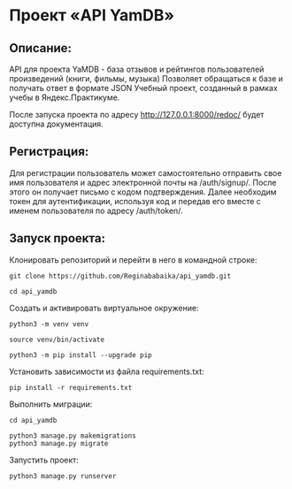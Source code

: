 # Проект «API YamDB»

## Описание:

API для проекта YaMDB - база отзывов и рейтингов пользователей произведений (книги, фильмы, музыка)
Позволяет обращаться к базе и получать ответ в формате JSON
Учебный проект, созданный в рамках учебы в Яндекс.Практикуме.

После запуска проекта по адресу http://127.0.0.1:8000/redoc/ будет доступна документация.

## Регистрация:
Для регистрации пользователь может самостоятельно отправить свое имя пользователя и адрес электронной почты на /auth/signup/. После этого он получает письмо с кодом подтверждения. Далее необходим токен для аутентификации, используя код и передав его вместе с именем пользователя по адресу /auth/token/.

## Запуск проекта:

Клонировать репозиторий и перейти в него в командной строке:

```
git clone https://github.com/Reginababaika/api_yamdb.git
```

```
cd api_yamdb
```

Cоздать и активировать виртуальное окружение:

```
python3 -m venv venv
```

```
source venv/bin/activate
```

```
python3 -m pip install --upgrade pip
```

Установить зависимости из файла requirements.txt:

```
pip install -r requirements.txt
```

Выполнить миграции:
```
cd api_yamdb

```
```
python3 manage.py makemigrations
python3 manage.py migrate
```

Запустить проект:

```
python3 manage.py runserver
```
